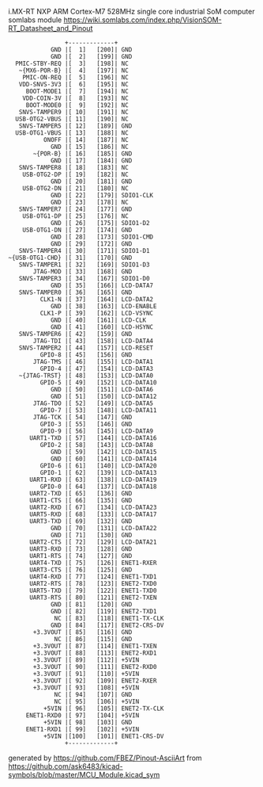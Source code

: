 i.MX-RT NXP ARM Cortex-M7 528MHz single core industrial SoM computer
somlabs module
https://wiki.somlabs.com/index.php/VisionSOM-RT_Datasheet_and_Pinout


	                +-------------+
	            GND |[  1]   [200]| GND
	            GND |[  2]   [199]| GND
	  PMIC-STBY-REQ |[  3]   [198]| NC
	   ~{MX6-POR-B} |[  4]   [197]| NC
	    PMIC-ON-REQ |[  5]   [196]| NC
	   VDD-SNVS-3V3 |[  6]   [195]| NC
	     BOOT-MODE1 |[  7]   [194]| NC
	    VDD-COIN-3V |[  8]   [193]| NC
	     BOOT-MODE0 |[  9]   [192]| NC
	   SNVS-TAMPER9 |[ 10]   [191]| NC
	  USB-OTG2-VBUS |[ 11]   [190]| NC
	   SNVS-TAMPER5 |[ 12]   [189]| GND
	  USB-OTG1-VBUS |[ 13]   [188]| NC
	          ONOFF |[ 14]   [187]| NC
	            GND |[ 15]   [186]| NC
	       ~{POR-B} |[ 16]   [185]| GND
	            GND |[ 17]   [184]| GND
	   SNVS-TAMPER8 |[ 18]   [183]| NC
	    USB-OTG2-DP |[ 19]   [182]| NC
	            GND |[ 20]   [181]| GND
	    USB-OTG2-DN |[ 21]   [180]| NC
	            GND |[ 22]   [179]| SDIO1-CLK
	            GND |[ 23]   [178]| NC
	   SNVS-TAMPER7 |[ 24]   [177]| GND
	    USB-OTG1-DP |[ 25]   [176]| NC
	            GND |[ 26]   [175]| SDIO1-D2
	    USB-OTG1-DN |[ 27]   [174]| GND
	            GND |[ 28]   [173]| SDIO1-CMD
	            GND |[ 29]   [172]| GND
	   SNVS-TAMPER4 |[ 30]   [171]| SDIO1-D1
	~{USB-OTG1-CHD} |[ 31]   [170]| GND
	   SNVS-TAMPER1 |[ 32]   [169]| SDIO1-D3
	       JTAG-MOD |[ 33]   [168]| GND
	   SNVS-TAMPER3 |[ 34]   [167]| SDIO1-D0
	            GND |[ 35]   [166]| LCD-DATA7
	   SNVS-TAMPER0 |[ 36]   [165]| GND
	         CLK1-N |[ 37]   [164]| LCD-DATA2
	            GND |[ 38]   [163]| LCD-ENABLE
	         CLK1-P |[ 39]   [162]| LCD-VSYNC
	            GND |[ 40]   [161]| LCD-CLK
	            GND |[ 41]   [160]| LCD-HSYNC
	   SNVS-TAMPER6 |[ 42]   [159]| GND
	       JTAG-TDI |[ 43]   [158]| LCD-DATA4
	   SNVS-TAMPER2 |[ 44]   [157]| LCD-RESET
	         GPIO-8 |[ 45]   [156]| GND
	       JTAG-TMS |[ 46]   [155]| LCD-DATA1
	         GPIO-4 |[ 47]   [154]| LCD-DATA3
	   ~{JTAG-TRST} |[ 48]   [153]| LCD-DATA0
	         GPIO-5 |[ 49]   [152]| LCD-DATA10
	            GND |[ 50]   [151]| LCD-DATA6
	            GND |[ 51]   [150]| LCD-DATA12
	       JTAG-TDO |[ 52]   [149]| LCD-DATA5
	         GPIO-7 |[ 53]   [148]| LCD-DATA11
	       JTAG-TCK |[ 54]   [147]| GND
	         GPIO-3 |[ 55]   [146]| GND
	         GPIO-9 |[ 56]   [145]| LCD-DATA9
	      UART1-TXD |[ 57]   [144]| LCD-DATA16
	         GPIO-2 |[ 58]   [143]| LCD-DATA8
	            GND |[ 59]   [142]| LCD-DATA15
	            GND |[ 60]   [141]| LCD-DATA14
	         GPIO-6 |[ 61]   [140]| LCD-DATA20
	         GPIO-1 |[ 62]   [139]| LCD-DATA13
	      UART1-RXD |[ 63]   [138]| LCD-DATA19
	         GPIO-0 |[ 64]   [137]| LCD-DATA18
	      UART2-TXD |[ 65]   [136]| GND
	      UART1-CTS |[ 66]   [135]| GND
	      UART2-RXD |[ 67]   [134]| LCD-DATA23
	      UART5-RXD |[ 68]   [133]| LCD-DATA17
	      UART3-TXD |[ 69]   [132]| GND
	            GND |[ 70]   [131]| LCD-DATA22
	            GND |[ 71]   [130]| GND
	      UART2-CTS |[ 72]   [129]| LCD-DATA21
	      UART3-RXD |[ 73]   [128]| GND
	      UART1-RTS |[ 74]   [127]| GND
	      UART4-TXD |[ 75]   [126]| ENET1-RXER
	      UART3-CTS |[ 76]   [125]| GND
	      UART4-RXD |[ 77]   [124]| ENET1-TXD1
	      UART2-RTS |[ 78]   [123]| ENET2-TXD0
	      UART5-TXD |[ 79]   [122]| ENET1-TXD0
	      UART3-RTS |[ 80]   [121]| ENET2-TXEN
	            GND |[ 81]   [120]| GND
	            GND |[ 82]   [119]| ENET2-TXD1
	             NC |[ 83]   [118]| ENET1-TX-CLK
	            GND |[ 84]   [117]| ENET2-CRS-DV
	       +3.3VOUT |[ 85]   [116]| GND
	             NC |[ 86]   [115]| GND
	       +3.3VOUT |[ 87]   [114]| ENET1-TXEN
	       +3.3VOUT |[ 88]   [113]| ENET2-RXD1
	       +3.3VOUT |[ 89]   [112]| +5VIN
	       +3.3VOUT |[ 90]   [111]| ENET2-RXD0
	       +3.3VOUT |[ 91]   [110]| +5VIN
	       +3.3VOUT |[ 92]   [109]| ENET2-RXER
	       +3.3VOUT |[ 93]   [108]| +5VIN
	             NC |[ 94]   [107]| GND
	             NC |[ 95]   [106]| +5VIN
	          +5VIN |[ 96]   [105]| ENET2-TX-CLK
	     ENET1-RXD0 |[ 97]   [104]| +5VIN
	          +5VIN |[ 98]   [103]| GND
	     ENET1-RXD1 |[ 99]   [102]| +5VIN
	          +5VIN |[100]   [101]| ENET1-CRS-DV
	                +-------------+


generated by https://github.com/FBEZ/Pinout-AsciiArt from https://github.com/ask6483/kicad-symbols/blob/master/MCU_Module.kicad_sym